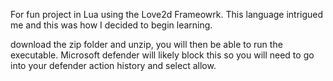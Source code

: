 For fun project in Lua using the Love2d Frameowrk. This language intrigued me and this was how I decided to begin learning.

download the zip folder and unzip, you will then be able to run the executable. Microsoft defender will likely block this so you will need to go into your defender action history and select allow.

